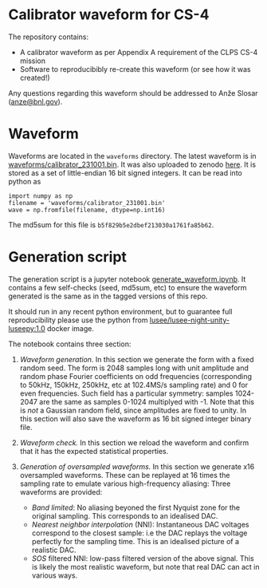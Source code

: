 # Calibrator waveform for CS-4

The repository contains:
 * A calibrator waveform as per Appendix A requirement of the CLPS CS-4 mission
 * Software to reproducibibly re-create this waveform (or see how it was created!)

Any questions regarding this waveform should be addressed to Anže Slosar (anze@bnl.gov).

# Waveform

Waveforms are located in the `waveforms` directory. The latest waveform is in [waveforms/calibrator_231001.bin](waveforms/calibrator_231001.bin).
It was also uploaded to zenodo [here](https://zenodo.org/record/8381205).
It is stored as a set of little-endian 16 bit signed integers. It can be read into python as
```
import numpy as np
filename = 'waveforms/calibrator_231001.bin'
wave = np.fromfile(filename, dtype=np.int16)
```
The md5sum for this file is `b5f829b5e2dbef213030a1761fa85b62`.

# Generation script

The generation script is a jupyter notebook [generate_waveform.ipynb](./generate_waveform.ipynb). It contains a few self-checks (seed, md5sum, etc) to ensure the waveform generated is the same as in the tagged versions of this repo. 

It should run in any recent python environment, but to guarantee full reproducibility please use the python from [lusee/lusee-night-unity-luseepy:1.0](https://hub.docker.com/layers/lusee/lusee-night-unity-luseepy/1.0/images/sha256-a9fb9b47e1f300025995fc35c917ba865725285fa52a61c58920540a25439559?context=explore) docker image.

The notebook contains three section:
 1. *Waveform generation.* In this section we generate the form with a fixed random seed. The form is 2048 samples long with unit amplitude and random phase Fourier coefficients on odd frequencies (corresponding to 50kHz, 150kHz, 250kHz, etc at 102.4MS/s sampling rate) and 0 for even frequencies. Such field has a particular symmetry: samples 1024-2047 are the same as samples 0-1024 multiplyed with -1. Note that this is *not* a Gaussian random field, since amplitudes are fixed to unity. In this section will also save the waveform as 16 bit signed integer binary file.

 2. *Waveform check.* In this section we reload the waveform and confirm that it has the expected statistical properties.

 3. *Generation of oversampled waveforms.* In this section we generate x16 oversampled waveforms. These can be replayed at 16 times the sampling rate to emulate various high-frequency aliasing:
  Three waveforms are provided:
    * *Band limited*: No aliasing beyoned the first Nyquist zone for the original sampling. This corresponds to an idealised DAC.
    * *Nearest neighbor interpolation* (NNI): Instantaneous DAC voltages correspond to the closest sample: i.e the DAC replays the voltage perfectly for the sampling time. This is an idealised picture of a realistic DAC.
    * *SOS* filtered NNI: low-pass filtered version of the above signal. This is likely the most realistic waveform, but note that real DAC can act in various ways.

